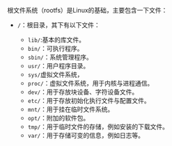 根文件系统（rootfs）是Linux的基础，主要包含一下文件：

* `/`：根目录，其下有以下文件：
	
	* `lib/`:基本的库文件。
	* `bin/`：可执行程序。
	* `sbin/`：系统管理程序。
	* `usr/`：用户程序目录。
	* `sys/`虚拟文件系统，
	* `proc/`：虚拟文件系统，用于内核与进程通信。
	* `dev/`：用于存放块设备、字符设备文件。
	* `etc/`：用于存放初始化执行文件与配置文件。
	*  `mnt/`：用于挂在临时文件系统。
	*  `opt/`：附加的软件包。
	*  `tmp/`：用于临时文件的存储，例如安装的下载文件。
	*  `var/`：用于存储可变的信息，例如日志等。